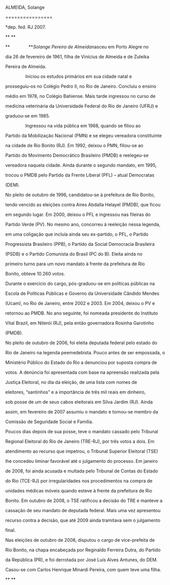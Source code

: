 ALMEIDA, Solange

================



\*dep. fed. RJ 2007.



** **



**               ***Solange Pereira de Almeida*nasceu em Porto Alegre no

dia 26 de fevereiro de 1961, filha de Vinícius de Almeida e de Zuleika

Pereira de Almeida.



                Iniciou os estudos primários em sua cidade natal e

prosseguiu-os no Colégio Pedro II, no Rio de Janeiro. Concluiu o ensino

médio em 1978, no Colégio Bahiense. Mais tarde ingressou no curso de

medicina veterinária da Universidade Federal do Rio de Janeiro (UFRJ) e

graduou-se em 1985.



                Ingressou na vida pública em 1988, quando se filiou ao

Partido da Mobilização Nacional (PMN) e se elegeu vereadora constituinte

na cidade de Rio Bonito (RJ). Em 1992, deixou o PMN, filiou-se ao

Partido do Movimento Democrático Brasileiro (PMDB) e reelegeu-se

vereadora naquela cidade. Ainda durante o segundo mandato, em 1995,

trocou o PMDB pelo Partido da Frente Liberal (PFL) – atual Democratas

(DEM).



No pleito de outubro de 1996, candidatou-se à prefeitura de Rio Bonito,

tendo vencido as eleições contra Aires Abdalla Helayel (PMDB), que ficou

em segundo lugar. Em 2000, deixou o PFL e ingressou nas fileiras do

Partido Verde (PV). No mesmo ano, concorreu à reeleição nessa legenda,

em uma coligação que incluía ainda seu ex-partido, o PFL, o Partido

Progressista Brasileiro (PPB), o Partido da Social Democracia Brasileira

(PSDB) e o Partido Comunista do Brasil (PC do B). Eleita ainda no

primeiro turno para um novo mandato à frente da prefeitura de Rio

Bonito, obteve 10.260 votos.



Durante o exercício do cargo, pós-graduou-se em políticas públicas na

Escola de Políticas Públicas e Governo da Universidade Cândido Mendes

(Ucam), no Rio de Janeiro, entre 2002 e 2003. Em 2004, deixou o PV e

retornou ao PMDB. No ano seguinte, foi nomeada presidente do Instituto

Vital Brazil, em Niterói (RJ), pela então governadora Rosinha Garotinho

(PMDB).



No pleito de outubro de 2006, foi eleita deputada federal pelo estado do

Rio de Janeiro na legenda peemedebista. Pouco antes de ser empossada, o

Ministério Público do Estado do Rio a denunciou por suposta compra de

votos. A denúncia foi apresentada com base na apreensão realizada pela

Justiça Eleitoral, no dia da eleição, de uma lista com nomes de

eleitores, “santinhos” e a importância de três mil reais em dinheiro,

sob posse de um de seus cabos eleitorais em Silva Jardim (RJ). Ainda

assim, em fevereiro de 2007 assumiu o mandato e tornou-se membro da

Comissão de Seguridade Social e Família.



Poucos dias depois de sua posse, teve o mandato cassado pelo Tribunal

Regional Eleitoral do Rio de Janeiro (TRE-RJ), por três votos a dois. Em

atendimento ao recurso que impetrou, o Tribunal Superior Eleitoral (TSE)

lhe concedeu liminar favorável até o julgamento do processo. Em janeiro

de 2008, foi ainda acusada e multada pelo Tribunal de Contas do Estado

do Rio (TCE-RJ) por irregularidades nos procedimentos na compra de

unidades médicas móveis quando esteve à frente da prefeitura de Rio

Bonito. Em outubro de 2008, o TSE ratificou a decisão do TRE e manteve a

cassação de seu mandato de deputada federal. Mais uma vez apresentou

recurso contra a decisão, que até 2009 ainda tramitava sem o julgamento

final.



Nas eleições de outubro de 2008, disputou o cargo de vice-prefeita de

Rio Bonito, na chapa encabeçada por Reginaldo Ferreira Dutra, do Partido

da República (PR), e foi derrotada por José Luís Alves Antunes, do DEM.



Casou-se com Carlos Henrique Minardi Pereira, com quem teve uma filha.



** **



